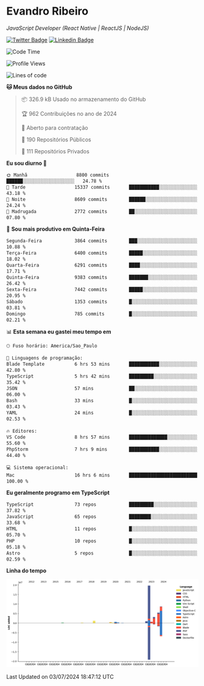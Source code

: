 # Evandro **Ribeiro**

*JavaScript Developer (React Native | ReactJS | NodeJS)*

[![Twitter Badge](https://img.shields.io/badge/-@ribeiroevandro-201B2D?style=flat-square&labelColor=201B2D&logo=twitter&logoColor=white&link=https://twitter.com/ribeiroevandro)](https://twitter.com/ribeiroevandro) 
[![Linkedin Badge](https://img.shields.io/badge/-Evandro%20Ribeiro-201B2D?style=flat-square&logo=Linkedin&logoColor=white&link=https://www.linkedin.com/in/ribeiroevandro)](https://www.linkedin.com/in/ribeiroevandro) 


<!--START_SECTION:waka-->
![Code Time](http://img.shields.io/badge/Code%20Time-3%2C989%20hrs%2048%20mins-blue)

![Profile Views](http://img.shields.io/badge/Visualizac%C3%B5es%20do%20perfil-0-blue)

![Lines of code](https://img.shields.io/badge/Desde%20o%20Hello%20World%20eu%20escrevi-41.7%20million%20linhas%20de%20c%C3%B3digo-blue)

**🐱 Meus dados no GitHub** 

> 📦 326.9 kB Usado no armazenamento do GitHub 
 > 
> 🏆 962 Contribuições no ano de 2024
 > 
> 💼 Aberto para contratação
 > 
> 📜 190 Repositórios Públicos 
 > 
> 🔑 111 Repositórios Privados 
 > 
**Eu sou diurno 🐤** 

```text
🌞 Manhã                  8800 commits        ██████░░░░░░░░░░░░░░░░░░░   24.78 % 
🌆 Tarde                  15337 commits       ███████████░░░░░░░░░░░░░░   43.18 % 
🌃 Noite                  8609 commits        ██████░░░░░░░░░░░░░░░░░░░   24.24 % 
🌙 Madrugada              2772 commits        ██░░░░░░░░░░░░░░░░░░░░░░░   07.80 % 
```
📅 **Sou mais produtivo em Quinta-Feira** 

```text
Segunda-Feira            3864 commits        ███░░░░░░░░░░░░░░░░░░░░░░   10.88 % 
Terça-Feira              6400 commits        █████░░░░░░░░░░░░░░░░░░░░   18.02 % 
Quarta-Feira             6291 commits        ████░░░░░░░░░░░░░░░░░░░░░   17.71 % 
Quinta-Feira             9383 commits        ███████░░░░░░░░░░░░░░░░░░   26.42 % 
Sexta-Feira              7442 commits        █████░░░░░░░░░░░░░░░░░░░░   20.95 % 
Sábado                   1353 commits        █░░░░░░░░░░░░░░░░░░░░░░░░   03.81 % 
Domingo                  785 commits         █░░░░░░░░░░░░░░░░░░░░░░░░   02.21 % 
```


📊 **Esta semana eu gastei meu tempo em** 

```text
🕑︎ Fuso horário: America/Sao_Paulo

💬 Linguagens de programação: 
Blade Template           6 hrs 53 mins       ███████████░░░░░░░░░░░░░░   42.80 % 
TypeScript               5 hrs 42 mins       █████████░░░░░░░░░░░░░░░░   35.42 % 
JSON                     57 mins             ██░░░░░░░░░░░░░░░░░░░░░░░   06.00 % 
Bash                     33 mins             █░░░░░░░░░░░░░░░░░░░░░░░░   03.43 % 
YAML                     24 mins             █░░░░░░░░░░░░░░░░░░░░░░░░   02.53 % 

🔥 Editores: 
VS Code                  8 hrs 57 mins       ██████████████░░░░░░░░░░░   55.60 % 
PhpStorm                 7 hrs 9 mins        ███████████░░░░░░░░░░░░░░   44.40 % 

💻 Sistema operacional: 
Mac                      16 hrs 6 mins       █████████████████████████   100.00 % 
```

**Eu geralmente programo em TypeScript** 

```text
TypeScript               73 repos            █████████░░░░░░░░░░░░░░░░   37.82 % 
JavaScript               65 repos            ████████░░░░░░░░░░░░░░░░░   33.68 % 
HTML                     11 repos            █░░░░░░░░░░░░░░░░░░░░░░░░   05.70 % 
PHP                      10 repos            █░░░░░░░░░░░░░░░░░░░░░░░░   05.18 % 
Astro                    5 repos             █░░░░░░░░░░░░░░░░░░░░░░░░   02.59 % 
```



**Linha do tempo**

![Lines of Code chart](https://raw.githubusercontent.com/ribeiroevandro/ribeiroevandro/main/assets/bar_graph.png)


 Last Updated on 03/07/2024 18:47:12 UTC
<!--END_SECTION:waka-->
